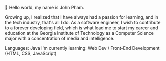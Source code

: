 👋 Hello world, my name is John Pham.

Growing up, I realized that I have always had a passion for learning, and in the tech industry, that's all I do. As a software engineer, I wish to contribute to a forever developing field, which is what lead me to start my career and education at the Georgia Institute of Technology as a Computer Science major with a concentration of media and intelligence.

Languages: Java
I'm currently learning: Web Dev / Front-End Development (HTML, CSS, JavaScript)
